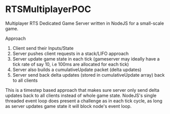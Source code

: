 # RTSMultiplayerPOC
Multiplayer RTS Dedicated Game Server written in NodeJS for a small-scale game.

Approach

1. Client send their Inputs/State
2. Server pushes client requests in a stack/LIFO approach
3. Server update game state in each tick (gameserver may ideally have a tick rate of say 10, i.e 100ms are allocated for each tick)
4. Server also builds a cumulativeUpdate packet (delta updates)
5. Server send back delta updates (stored in cumulativeUpdate array) back to all clients

This is a timestep based approach that makes sure server only send delta updates back to all clients instead of whole game state.
NodeJS's single threaded event loop does present a challenge as in each tick cycle, as long as server updates game state it will block node's event loop.